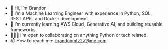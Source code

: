 - 👋 Hi, I’m Brandon
- 👀 I’m a Machine Learning Engineer with experience in Python, SQL, REST APIs, and Docker development
- 🌱 I’m currently learning AWS Cloud, Generative AI, and building reusable frameworks.
- 👨🏻‍💻 I’m open to collaborating on anything Python or tech related.
- 📫 How to reach me: brandonmtz27@me.com

<!---
Brandon-Martinez27/Brandon-Martinez27 is a ✨ special ✨ repository because its `README.md` (this file) appears on your GitHub profile.
You can click the Preview link to take a look at your changes.
--->
